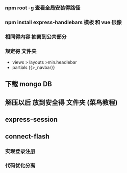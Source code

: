 ###  npm  root -g 查看全局安装得路径
###  npm install  express-handlebars  模板 和 vue 很像

### 相同得内容  抽离到公共部分
### 规定得 文件夹 
*  views > layouts >min.headlebar   
*  partials   {{>_navbar}}
##  下载 mongo DB   
##  解压以后  放到安全得  文件夹   (菜鸟教程)

##   express-session 
##  connect-flash
### 实现登录注册 


###  代码优化分离